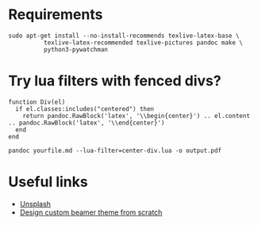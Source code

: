# Requirements

    sudo apt-get install --no-install-recommends texlive-latex-base \
              texlive-latex-recommended texlive-pictures pandoc make \
              python3-pywatchman

# Try lua filters with fenced divs?

```
function Div(el)
  if el.classes:includes("centered") then
    return pandoc.RawBlock('latex', '\\begin{center}') .. el.content .. pandoc.RawBlock('latex', '\\end{center}')
  end
end
```

```
pandoc yourfile.md --lua-filter=center-div.lua -o output.pdf
```


# Useful links

* [Unsplash](https://unsplash.com/)
* [Design custom beamer theme from scratch](https://tex.stackexchange.com/questions/146529/design-a-custom-beamer-theme-from-scratch?rq=1)
